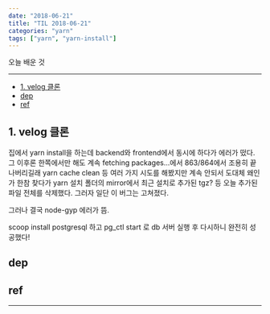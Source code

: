 ```yaml
---
date: "2018-06-21"
title: "TIL 2018-06-21"
categories: "yarn"
tags: ["yarn", "yarn-install"]
---
```


오늘 배운 것

----------

- [1. velog 클론](#1-velog-클론)
- [dep](#dep)
- [ref](#ref)

## 1. velog 클론

집에서 yarn install을 하는데 backend와 frontend에서 동시에 하다가 에러가 떴다. 그 이후론 한쪽에서만 해도 계속 fetching packages...에서
863/864에서 조용히 끝나버리길래 yarn cache clean 등 여러 가지 시도를 해봤지만 계속 안되서 도대체 왜인가 한참 찾다가 yarn 설치 폴더의 mirror에서 최근 설치로 추가된
tgz? 등 오늘 추가된 파일 전체를 삭제했다. 그러자 일단 이 버그는 고쳐졌다.

그러나 결국 node-gyp 에러가 뜸.

scoop install postgresql 하고 pg_ctl start 로 db 서버 실행 후 다시하니 완전히 성공했다!

## dep

## ref

----------
